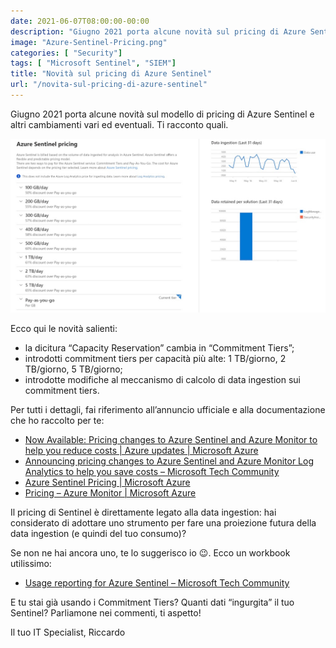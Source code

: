 ```yaml
---
date: 2021-06-07T08:00:00-00:00
description: "Giugno 2021 porta alcune novità sul pricing di Azure Sentinel: commitment tiers, modifiche al calcolo della data ingestion, e molto altro"
image: "Azure-Sentinel-Pricing.png"
categories: [ "Security"]
tags: [ "Microsoft Sentinel", "SIEM"]
title: "Novità sul pricing di Azure Sentinel"
url: "/novita-sul-pricing-di-azure-sentinel"
---
```

Giugno 2021 porta alcune novità sul modello di pricing di Azure Sentinel e altri cambiamenti vari ed eventuali. Ti racconto quali.

![Microsoft Sentinel piani di pricing per l'ingestion](Azure-Sentinel-Pricing.png)

Ecco qui le novità salienti:
- la dicitura “Capacity Reservation” cambia in “Commitment Tiers”;
- introdotti commitment tiers per capacità più alte: 1 TB/giorno, 2 TB/giorno, 5 TB/giorno;
- introdotte modifiche al meccanismo di calcolo di data ingestion sui commitment tiers.

Per tutti i dettagli, fai riferimento all’annuncio ufficiale e alla documentazione che ho raccolto per te:
- [Now Available: Pricing changes to Azure Sentinel and Azure Monitor to help you reduce costs | Azure updates | Microsoft Azure](https://azure.microsoft.com/en-us/updates/now-available-pricing-changes-to-azure-sentinel-and-azure-monitor-to-help-you-reduce-costs/)
- [Announcing pricing changes to Azure Sentinel and Azure Monitor Log Analytics to help you save costs – Microsoft Tech Community](https://techcommunity.microsoft.com/t5/azure-sentinel/announcing-pricing-changes-to-azure-sentinel-and-azure-monitor/ba-p/2408416)
- [Azure Sentinel Pricing | Microsoft Azure](https://azure.microsoft.com/en-us/pricing/details/azure-sentinel/)
- [Pricing – Azure Monitor | Microsoft Azure](https://azure.microsoft.com/en-us/pricing/details/monitor/)

Il pricing di Sentinel è direttamente legato alla data ingestion: hai considerato di adottare uno strumento per fare una proiezione futura della data ingestion (e quindi del tuo consumo)?

Se non ne hai ancora uno, te lo suggerisco io 😉. Ecco un workbook utilissimo:

- [Usage reporting for Azure Sentinel – Microsoft Tech Community](https://techcommunity.microsoft.com/t5/azure-sentinel/usage-reporting-for-azure-sentinel/ba-p/1267383)

E tu stai già usando i Commitment Tiers? Quanti dati “ingurgita” il tuo Sentinel? Parliamone nei commenti, ti aspetto!

Il tuo IT Specialist, Riccardo


